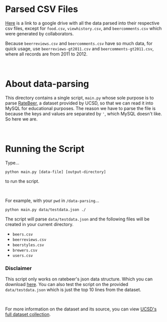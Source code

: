 # Parsed CSV Files

[Here](https://drive.google.com/drive/folders/18oDHE5OvMZATanJwhFwZiePSeURHQvL9?usp=share_link) is a link to a google drive with all the data parsed into their respective csv files, except for `food.csv`, `viewhistory.csv`, and `beercomments.csv` which were generated by collaborators.

Because `beerreviews.csv` and `beercomments.csv` have so much data, for quick usage, use `beerreviews-gt2011.csv` and `beercomments-gt2011.csv`, where all records are from 2011 to 2012.

<br>

# About data-parsing

This directory contains a single script, `main.py` whose sole purpose is to parse [RateBeer](https://cseweb.ucsd.edu/~jmcauley/datasets.html#multi_aspect), a dataset provided by UCSD, so that we can read it into MySQL for educational purposes. The reason we have to parse the file is because the keys and values are separated by `'`, which MySQL doesn't like. So here we are. 

<br>

# Running the Script
Type...
```
python main.py [data-file] [output-directory]
```
 to run the script.

<br>

For example, with your `pwd` in `/data-parsing`...
```
python main.py data/testdata.json ./
```
The script will parse `data/testdata.json` and the following files will be created in your current directory.

* `beers.csv`
* `beerreviews.csv`
* `beerstyles.csv`
* `brewers.csv`
* `users.csv`

### Disclaimer
This script only works on ratebeer's json data structure. Which you can download [here](https://drive.google.com/file/d/1SHOys2fSU-MnZk-l47fVm5j_J-_JeW_w/view). You can also test the script on the provided `data/testdata.json` which is just the top 10 lines from the dataset.

<br>

For more information on the dataset and its source, you can view [UCSD's full dataset collection](https://cseweb.ucsd.edu/~jmcauley/datasets.html#multi_aspect).
